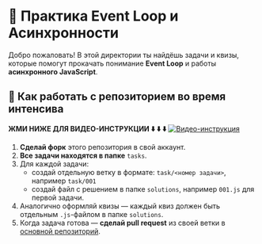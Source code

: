# 🚀 Практика Event Loop и Асинхронности

Добро пожаловать! В этой директории ты найдёшь задачи и квизы, которые помогут прокачать понимание **Event Loop** и работы **асинхронного JavaScript**.

## 📌 Как работать с репозиторием во время интенсива

**ЖМИ НИЖЕ ДЛЯ ВИДЕО-ИНСТРУКЦИИ ⬇️ ⬇️ ⬇️**
[![Видео-инструкция](https://img.youtube.com/vi/9o1jISAv20U/0.jpg)](https://www.youtube.com/watch?v=9o1jISAv20U)

1. **Сделай форк** этого репозитория в свой аккаунт.
2. **Все задачи находятся в папке** `tasks`.
3. Для каждой задачи:
   - создай отдельную ветку в формате: `task/<номер задачи>`, например `task/001`
   - создай файл с решением в папке `solutions`, например `001.js` для первой задачи.
4. Аналогично оформляй квизы — каждый квиз должен быть отдельным `.js`-файлом в папке `solutions`.
5. Когда задача готова — **сделай pull request** из своей ветки в [основной репозиторий](https://github.com/larchanka/fs-bc-shared).
